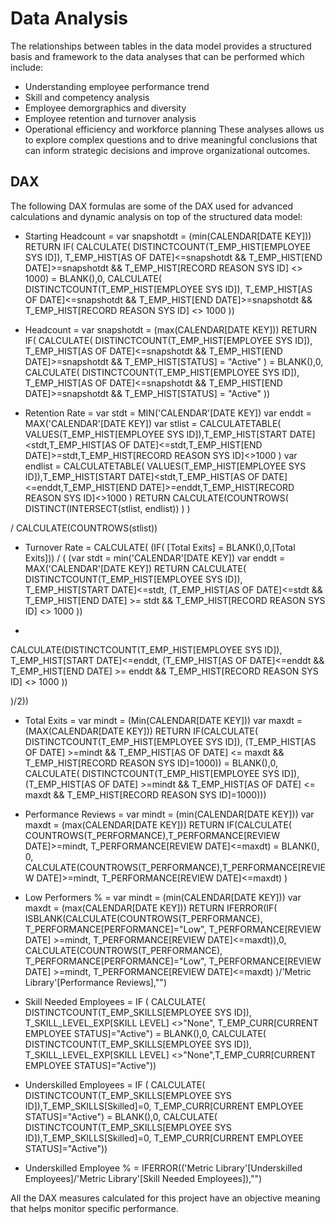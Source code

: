 # Data Analysis

The relationships between tables in the data model provides a structured basis and framework to the data analyses that can be performed which include:

- Understanding employee performance trend
- Skill and competency analysis
- Employee demorgraphics and diversity
- Employee retention and turnover analysis
- Operational efficiency and workforce planning
These analyses allows us to explore complex questions and to drive meaningful conclusions that can inform strategic decisions and improve organizational outcomes.

## DAX
The following DAX formulas are some of the DAX used for advanced calculations and dynamic analysis on top of the structured data model:

- Starting Headcount = 
var snapshotdt = (min(CALENDAR[DATE KEY]))
RETURN 
IF(
CALCULATE(
DISTINCTCOUNT(T_EMP_HIST[EMPLOYEE SYS ID]),
T_EMP_HIST[AS OF DATE]<=snapshotdt && T_EMP_HIST[END DATE]>=snapshotdt &&  T_EMP_HIST[RECORD REASON SYS ID] <> 1000) = BLANK(),0,
CALCULATE(
DISTINCTCOUNT(T_EMP_HIST[EMPLOYEE SYS ID]),
T_EMP_HIST[AS OF DATE]<=snapshotdt && T_EMP_HIST[END DATE]>=snapshotdt && T_EMP_HIST[RECORD REASON SYS ID] <> 1000 ))

- Headcount = 
var snapshotdt = (max(CALENDAR[DATE KEY]))
RETURN 
IF(
CALCULATE(
DISTINCTCOUNT(T_EMP_HIST[EMPLOYEE SYS ID]),
T_EMP_HIST[AS OF DATE]<=snapshotdt && T_EMP_HIST[END DATE]>=snapshotdt &&  T_EMP_HIST[STATUS] = "Active" ) = BLANK(),0,
CALCULATE(
DISTINCTCOUNT(T_EMP_HIST[EMPLOYEE SYS ID]),
T_EMP_HIST[AS OF DATE]<=snapshotdt && T_EMP_HIST[END DATE]>=snapshotdt &&  T_EMP_HIST[STATUS] = "Active" ))

- Retention Rate = 
var stdt = MIN('CALENDAR'[DATE KEY])
var enddt = MAX('CALENDAR'[DATE KEY])
var stlist = CALCULATETABLE( VALUES(T_EMP_HIST[EMPLOYEE SYS ID]),T_EMP_HIST[START DATE]<stdt,T_EMP_HIST[AS OF DATE]<=stdt,T_EMP_HIST[END DATE]>=stdt,T_EMP_HIST[RECORD REASON SYS ID]<>1000 )
var endlist = CALCULATETABLE( VALUES(T_EMP_HIST[EMPLOYEE SYS ID]),T_EMP_HIST[START DATE]<stdt,T_EMP_HIST[AS OF DATE]<=enddt,T_EMP_HIST[END DATE]>=enddt,T_EMP_HIST[RECORD REASON SYS ID]<>1000 )
RETURN 
CALCULATE(COUNTROWS(
DISTINCT(INTERSECT(stlist, endlist)) )
)

/ 
CALCULATE(COUNTROWS(stlist))

- Turnover Rate = 
CALCULATE(
(IF( [Total Exits] = BLANK(),0,[Total Exits]))
/
(
(var stdt = min('CALENDAR'[DATE KEY])
var enddt = MAX('CALENDAR'[DATE KEY]) 
RETURN 
CALCULATE(
DISTINCTCOUNT(T_EMP_HIST[EMPLOYEE SYS ID]),
T_EMP_HIST[START DATE]<=stdt,
(T_EMP_HIST[AS OF DATE]<=stdt && T_EMP_HIST[END DATE] >= stdt  && T_EMP_HIST[RECORD REASON SYS ID] <> 1000 ))
+ 
CALCULATE(DISTINCTCOUNT(T_EMP_HIST[EMPLOYEE SYS ID]),
T_EMP_HIST[START DATE]<=enddt,
(T_EMP_HIST[AS OF DATE]<=enddt && T_EMP_HIST[END DATE] >= enddt  && T_EMP_HIST[RECORD REASON SYS ID] <> 1000 ))

  )/2))

- Total Exits = 
var mindt = (Min(CALENDAR[DATE KEY]))
var maxdt = (MAX(CALENDAR[DATE KEY]))
RETURN 
IF(CALCULATE(
DISTINCTCOUNT(T_EMP_HIST[EMPLOYEE SYS ID]), 
(T_EMP_HIST[AS OF DATE] >=mindt && T_EMP_HIST[AS OF DATE] <= maxdt && T_EMP_HIST[RECORD REASON SYS ID]=1000)) = BLANK(),0,
CALCULATE(
DISTINCTCOUNT(T_EMP_HIST[EMPLOYEE SYS ID]), 
(T_EMP_HIST[AS OF DATE] >=mindt && T_EMP_HIST[AS OF DATE] <= maxdt && T_EMP_HIST[RECORD REASON SYS ID]=1000)))

- Performance Reviews = 
var mindt = (min(CALENDAR[DATE KEY]))
var maxdt = (max(CALENDAR[DATE KEY]))
RETURN
IF(CALCULATE(
    COUNTROWS(T_PERFORMANCE),T_PERFORMANCE[REVIEW DATE]>=mindt, T_PERFORMANCE[REVIEW DATE]<=maxdt) = BLANK(),
    0,
   CALCULATE(COUNTROWS(T_PERFORMANCE),T_PERFORMANCE[REVIEW DATE]>=mindt, T_PERFORMANCE[REVIEW DATE]<=maxdt)
    )

- Low Performers % = 
var mindt = (min(CALENDAR[DATE KEY]))
var maxdt = (max(CALENDAR[DATE KEY]))
RETURN IFERROR(IF(
ISBLANK(CALCULATE(COUNTROWS(T_PERFORMANCE), T_PERFORMANCE[PERFORMANCE]="Low", T_PERFORMANCE[REVIEW DATE] >=mindt, T_PERFORMANCE[REVIEW DATE]<=maxdt)),0,
CALCULATE(COUNTROWS(T_PERFORMANCE), T_PERFORMANCE[PERFORMANCE]="Low", T_PERFORMANCE[REVIEW DATE] >=mindt, T_PERFORMANCE[REVIEW DATE]<=maxdt)
)/'Metric Library'[Performance Reviews],"")

- Skill Needed Employees = 
IF ( CALCULATE( DISTINCTCOUNT(T_EMP_SKILLS[EMPLOYEE SYS ID]), T_SKILL_LEVEL_EXP[SKILL LEVEL] <>"None", T_EMP_CURR[CURRENT EMPLOYEE STATUS]="Active") = BLANK(),0,
CALCULATE( DISTINCTCOUNT(T_EMP_SKILLS[EMPLOYEE SYS ID]),  T_SKILL_LEVEL_EXP[SKILL LEVEL] <>"None",T_EMP_CURR[CURRENT EMPLOYEE STATUS]="Active"))

- Underskilled Employees = 
IF ( CALCULATE( DISTINCTCOUNT(T_EMP_SKILLS[EMPLOYEE SYS ID]),T_EMP_SKILLS[Skilled]=0, T_EMP_CURR[CURRENT EMPLOYEE STATUS]="Active") = BLANK(),0,
CALCULATE( DISTINCTCOUNT(T_EMP_SKILLS[EMPLOYEE SYS ID]),T_EMP_SKILLS[Skilled]=0, T_EMP_CURR[CURRENT EMPLOYEE STATUS]="Active"))

- Underskilled Employee % = IFERROR(('Metric Library'[Underskilled Employees]/'Metric Library'[Skill Needed Employees]),"")

All the DAX measures calculated for this project have an objective meaning that helps monitor specific performance.
